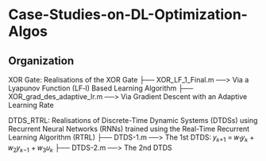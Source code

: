 # Case-Studies-on-DL-Optimization-Algos

## Organization


XOR Gate: Realisations of the XOR Gate 
 ├── XOR_LF_1_Final.m             ──> Via a Lyapunov Function (LF‑I) Based Learning Algorithm 
 ├── XOR_grad_des_adaptive_lr.m   ──> Via Gradient Descent with an Adaptive Learning Rate
                                   
DTDS_RTRL: Realisations of Discrete-Time Dynamic Systems (DTDSs) using 
           Recurrent Neural Networks (RNNs) trained using 
           the Real-Time Recurrent Learning Algorithm (RTRL)
 ├── DTDS-1.m ──> The 1st DTDS: 𝑦<sub>𝑘+1</sub> = 𝑤<sub>1</sub>𝑦<sub>𝑘</sub> + 𝑤<sub>2</sub>𝑦<sub>𝑘−1</sub> + 𝑤<sub>3</sub>𝑢<sub>𝑘</sub>
 ├── DTDS-2.m ──> The 2nd DTDS

